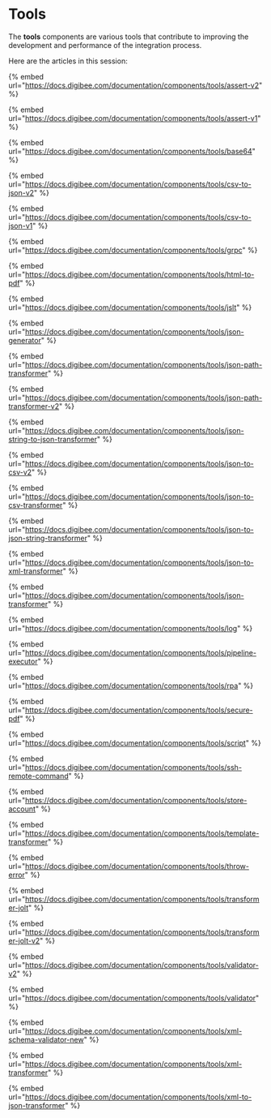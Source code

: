 # Tools

The **tools** components are various tools that contribute to improving the development and performance of the integration process.

Here are the articles in this session:

{% embed url="https://docs.digibee.com/documentation/components/tools/assert-v2" %}

{% embed url="https://docs.digibee.com/documentation/components/tools/assert-v1" %}

{% embed url="https://docs.digibee.com/documentation/components/tools/base64" %}

{% embed url="https://docs.digibee.com/documentation/components/tools/csv-to-json-v2" %}

{% embed url="https://docs.digibee.com/documentation/components/tools/csv-to-json-v1" %}

{% embed url="https://docs.digibee.com/documentation/components/tools/grpc" %}

{% embed url="https://docs.digibee.com/documentation/components/tools/html-to-pdf" %}

{% embed url="https://docs.digibee.com/documentation/components/tools/jslt" %}

{% embed url="https://docs.digibee.com/documentation/components/tools/json-generator" %}

{% embed url="https://docs.digibee.com/documentation/components/tools/json-path-transformer" %}

{% embed url="https://docs.digibee.com/documentation/components/tools/json-path-transformer-v2" %}

{% embed url="https://docs.digibee.com/documentation/components/tools/json-string-to-json-transformer" %}

{% embed url="https://docs.digibee.com/documentation/components/tools/json-to-csv-v2" %}

{% embed url="https://docs.digibee.com/documentation/components/tools/json-to-csv-transformer" %}

{% embed url="https://docs.digibee.com/documentation/components/tools/json-to-json-string-transformer" %}

{% embed url="https://docs.digibee.com/documentation/components/tools/json-to-xml-transformer" %}

{% embed url="https://docs.digibee.com/documentation/components/tools/json-transformer" %}

{% embed url="https://docs.digibee.com/documentation/components/tools/log" %}

{% embed url="https://docs.digibee.com/documentation/components/tools/pipeline-executor" %}

{% embed url="https://docs.digibee.com/documentation/components/tools/rpa" %}

{% embed url="https://docs.digibee.com/documentation/components/tools/secure-pdf" %}

{% embed url="https://docs.digibee.com/documentation/components/tools/script" %}

{% embed url="https://docs.digibee.com/documentation/components/tools/ssh-remote-command" %}

{% embed url="https://docs.digibee.com/documentation/components/tools/store-account" %}

{% embed url="https://docs.digibee.com/documentation/components/tools/template-transformer" %}

{% embed url="https://docs.digibee.com/documentation/components/tools/throw-error" %}

{% embed url="https://docs.digibee.com/documentation/components/tools/transformer-jolt" %}

{% embed url="https://docs.digibee.com/documentation/components/tools/transformer-jolt-v2" %}

{% embed url="https://docs.digibee.com/documentation/components/tools/validator-v2" %}

{% embed url="https://docs.digibee.com/documentation/components/tools/validator" %}

{% embed url="https://docs.digibee.com/documentation/components/tools/xml-schema-validator-new" %}

{% embed url="https://docs.digibee.com/documentation/components/tools/xml-transformer" %}

{% embed url="https://docs.digibee.com/documentation/components/tools/xml-to-json-transformer" %}
